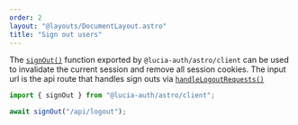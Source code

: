 ```yaml
---
order: 2
layout: "@layouts/DocumentLayout.astro"
title: "Sign out users"
---
```


The [`signOut()`](/astro/api-reference/client-api#signout) function exported by `@lucia-auth/astro/client` can be used to invalidate the current session and remove all session cookies. The input url is the api route that handles sign outs via [`handleLogoutRequests()`](/astro/api-reference/server-api#handlelogoutrequests)

```ts
import { signOut } from "@lucia-auth/astro/client";

await signOut("/api/logout");
```